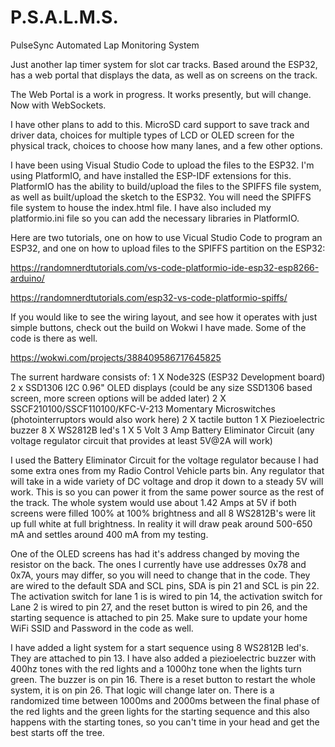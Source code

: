 # P.S.A.L.M.S.

PulseSync Automated Lap Monitoring System

Just another lap timer system for slot car tracks. Based around the ESP32, has a web portal that displays the data, as well as on screens on the track.

The Web Portal is a work in progress. It works presently, but will change. Now with WebSockets.

I have other plans to add to this. MicroSD card support to save track and driver data, choices for multiple types of LCD or OLED screen for the physical track,
choices to choose how many lanes, and a few other options.

I have been using Visual Studio Code to upload the files to the ESP32. I'm using PlatformIO, and have installed the ESP-IDF extensions for this.
PlatformIO has the ability to build/upload the files to the SPIFFS file system, as well as built/upload the sketch to the ESP32. You will need
the SPIFFS file system to house the index.html file. I have also included my platformio.ini file so you can add the necessary libraries in PlatformIO.

Here are two tutorials, one on how to use Vicual Studio Code to program an ESP32, and one on how to upload files to the SPIFFS partition on the ESP32:

https://randomnerdtutorials.com/vs-code-platformio-ide-esp32-esp8266-arduino/

https://randomnerdtutorials.com/esp32-vs-code-platformio-spiffs/

If you would like to see the wiring layout, and see how it operates with just simple buttons, check out the build on Wokwi I have made. Some of the code is there as well.

https://wokwi.com/projects/388409586717645825

The surrent hardware consists of:
1 X Node32S (ESP32 Development board)
2 x SSD1306 I2C 0.96" OLED displays (could be any size SSD1306 based screen, more screen options will be added later)
2 X SSCF210100/SSCF110100/KFC-V-213 Momentary Microswitches (photointerruptors would also work here)
2 X tactile button
1 X Piezioelectric buzzer
8 X WS2812B led's
1 X 5 Volt 3 Amp Battery Eliminator Circuit (any voltage regulator circuit that provides at least 5V@2A will work)

I used the Battery Eliminator Circuit for the voltage regulator because I had some extra ones from my Radio Control Vehicle parts bin. Any regulator that will take in
a wide variety of DC voltage and drop it down to a steady 5V will work. This is so you can power it from the same power source as the rest of the track.
The whole system would use about 1.42 Amps at 5V if both screens were filled 100% at 100% brightness and all 8 WS2812B's were lit up full white at full brightness.
In reality it will draw peak around 500-650 mA and settles around 400 mA from my testing.

One of the OLED screens has had it's address changed by moving the resistor on the back. The ones I currently have use addresses 0x78 and 0x7A, yours may differ,
so you will need to change that in the code. They are wired to the default SDA and SCL pins, SDA is pin 21 and SCL is pin 22. The activation switch for lane 1 is
is wired to pin 14, the activation switch for Lane 2 is wired to pin 27, and the reset button is wired to pin 26, and the starting sequence is attached to pin 25. 
Make sure to update your home WiFi SSID and Password in the code as well.

I have added a light system for a start sequence using 8 WS2812B led's. They are attached to pin 13. I have also added a piezioelectric buzzer
with 400hz tones with the red lights and a 1000hz tone when the lights turn green. The buzzer is on pin 16. There 
is a reset button to restart the whole system, it is on pin 26. That logic will change later on. There is a randomized time between 1000ms and 2000ms between the
final phase of the red lights and the green lights for the starting sequence and this also happens with the starting tones, so you can't time in your head and get 
the best starts off the tree.

